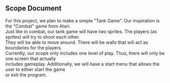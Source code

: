 ## Scope Document

For this project, we plan to make a simple "Tank Game". Our inspiration is the "Combat" game from Atari. <br> 
Just like in combat, our tank game will have two sprites. The players (as sprites) will try to shoot each other. <br>
They will be able to move around. There will be walls that will act as boundaries for the players. <br>
Currently, our scope only includes one level of play. Thus, there will only be one screen that actually  <br>
includes gameplay. Additionally, we will have a start menu that allows the user to either start the game <br>
or exit the program.
